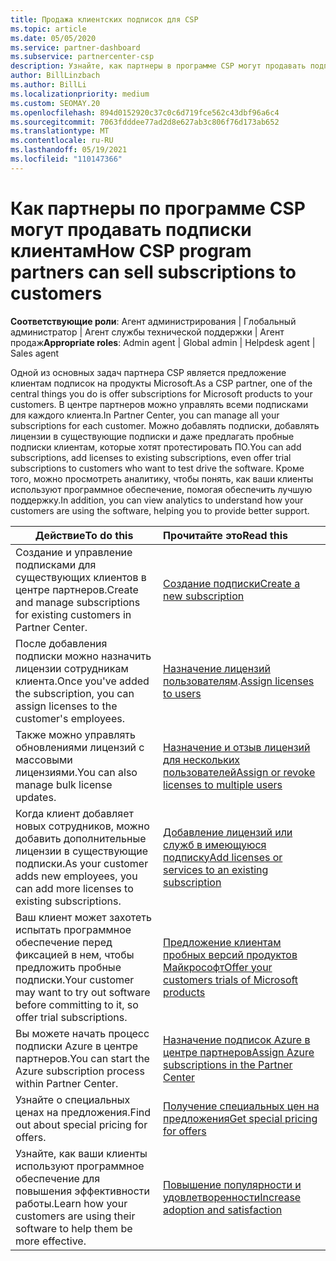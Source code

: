 ```yaml
---
title: Продажа клиентских подписок для CSP
ms.topic: article
ms.date: 05/05/2020
ms.service: partner-dashboard
ms.subservice: partnercenter-csp
description: Узнайте, как партнеры в программе CSP могут продавать подписки клиентам и управлять ими через центр партнеров.
author: BillLinzbach
ms.author: BillLi
ms.localizationpriority: medium
ms.custom: SEOMAY.20
ms.openlocfilehash: 894d0152920c37c0c6d719fce562c43dbf96a6c4
ms.sourcegitcommit: 7063fdddee77ad2d8e627ab3c806f76d173ab652
ms.translationtype: MT
ms.contentlocale: ru-RU
ms.lasthandoff: 05/19/2021
ms.locfileid: "110147366"
---
```

# <a name="how-csp-program-partners-can-sell-subscriptions-to-customers"></a><span data-ttu-id="83339-103">Как партнеры по программе CSP могут продавать подписки клиентам</span><span class="sxs-lookup"><span data-stu-id="83339-103">How CSP program partners can sell subscriptions to customers</span></span>

<span data-ttu-id="83339-104">**Соответствующие роли**: Агент администрирования | Глобальный администратор | Агент службы технической поддержки | Агент продаж</span><span class="sxs-lookup"><span data-stu-id="83339-104">**Appropriate roles**: Admin agent | Global admin | Helpdesk agent | Sales agent</span></span>

<span data-ttu-id="83339-105">Одной из основных задач партнера CSP является предложение клиентам подписок на продукты Microsoft.</span><span class="sxs-lookup"><span data-stu-id="83339-105">As a CSP partner, one of the central things you do is offer subscriptions for Microsoft products to your customers.</span></span> <span data-ttu-id="83339-106">В центре партнеров можно управлять всеми подписками для каждого клиента.</span><span class="sxs-lookup"><span data-stu-id="83339-106">In Partner Center, you can manage all your subscriptions for each customer.</span></span> <span data-ttu-id="83339-107">Можно добавлять подписки, добавлять лицензии в существующие подписки и даже предлагать пробные подписки клиентам, которые хотят протестировать ПО.</span><span class="sxs-lookup"><span data-stu-id="83339-107">You can add subscriptions, add licenses to existing subscriptions, even offer trial subscriptions to customers who want to test drive the software.</span></span> <span data-ttu-id="83339-108">Кроме того, можно просмотреть аналитику, чтобы понять, как ваши клиенты используют программное обеспечение, помогая обеспечить лучшую поддержку.</span><span class="sxs-lookup"><span data-stu-id="83339-108">In addition, you can view analytics to understand how your customers are using the software, helping you to provide better support.</span></span>

|<span data-ttu-id="83339-109">**Действие**</span><span class="sxs-lookup"><span data-stu-id="83339-109">**To do this**</span></span>   |<span data-ttu-id="83339-110">**Прочитайте это**</span><span class="sxs-lookup"><span data-stu-id="83339-110">**Read this**</span></span>   |
|----------------------|:----------------------|
|<span data-ttu-id="83339-111">Создание и управление подписками для существующих клиентов в центре партнеров.</span><span class="sxs-lookup"><span data-stu-id="83339-111">Create and manage subscriptions for existing customers in Partner Center.</span></span>|[<span data-ttu-id="83339-112">Создание подписки</span><span class="sxs-lookup"><span data-stu-id="83339-112">Create a new subscription</span></span>](create-a-new-subscription.md)|
|<span data-ttu-id="83339-113">После добавления подписки можно назначить лицензии сотрудникам клиента.</span><span class="sxs-lookup"><span data-stu-id="83339-113">Once you've added the subscription, you can assign licenses to the customer's employees.</span></span>  |<span data-ttu-id="83339-114">[Назначение лицензий пользователям](assign-licenses-to-users.md).</span><span class="sxs-lookup"><span data-stu-id="83339-114">[Assign licenses to users](assign-licenses-to-users.md)</span></span>|
|<span data-ttu-id="83339-115">Также можно управлять обновлениями лицензий с массовыми лицензиями.</span><span class="sxs-lookup"><span data-stu-id="83339-115">You can also manage bulk license updates.</span></span>   |[<span data-ttu-id="83339-116">Назначение и отзыв лицензий для нескольких пользователей</span><span class="sxs-lookup"><span data-stu-id="83339-116">Assign or revoke licenses to multiple users</span></span>](bulk-license-provisioning-for-multiple-users.md)|
|<span data-ttu-id="83339-117">Когда клиент добавляет новых сотрудников, можно добавить дополнительные лицензии в существующие подписки.</span><span class="sxs-lookup"><span data-stu-id="83339-117">As your customer adds new employees, you can add more licenses to existing subscriptions.</span></span>   |[<span data-ttu-id="83339-118">Добавление лицензий или служб в имеющуюся подписку</span><span class="sxs-lookup"><span data-stu-id="83339-118">Add licenses or services to an existing subscription</span></span>](add-licenses-or-services-to-an-existing-subscription.md)|
|<span data-ttu-id="83339-119">Ваш клиент может захотеть испытать программное обеспечение перед фиксацией в нем, чтобы предложить пробные подписки.</span><span class="sxs-lookup"><span data-stu-id="83339-119">Your customer may want to try out software before committing to it, so offer trial subscriptions.</span></span>    |[<span data-ttu-id="83339-120">Предложение клиентам пробных версий продуктов Майкрософт</span><span class="sxs-lookup"><span data-stu-id="83339-120">Offer your customers trials of Microsoft products</span></span>](offer-your-customers-trials-of-microsoft-products.md)|
|<span data-ttu-id="83339-121">Вы можете начать процесс подписки Azure в центре партнеров.</span><span class="sxs-lookup"><span data-stu-id="83339-121">You can start the Azure subscription process within Partner Center.</span></span>   |[<span data-ttu-id="83339-122">Назначение подписок Azure в центре партнеров</span><span class="sxs-lookup"><span data-stu-id="83339-122">Assign Azure subscriptions in the Partner Center</span></span>](assign-azure-subscriptions.md)|
|<span data-ttu-id="83339-123">Узнайте о специальных ценах на предложения.</span><span class="sxs-lookup"><span data-stu-id="83339-123">Find out about special pricing for offers.</span></span>   |[<span data-ttu-id="83339-124">Получение специальных цен на предложения</span><span class="sxs-lookup"><span data-stu-id="83339-124">Get special pricing for offers</span></span>](get-special-pricing-for-offers.md)|
|<span data-ttu-id="83339-125">Узнайте, как ваши клиенты используют программное обеспечение для повышения эффективности работы.</span><span class="sxs-lookup"><span data-stu-id="83339-125">Learn how your customers are using their software to help them be more effective.</span></span>   | [<span data-ttu-id="83339-126">Повышение популярности и удовлетворенности</span><span class="sxs-lookup"><span data-stu-id="83339-126">Increase adoption and satisfaction</span></span>](increasing-adoption-and-satisfaction.md)   |
